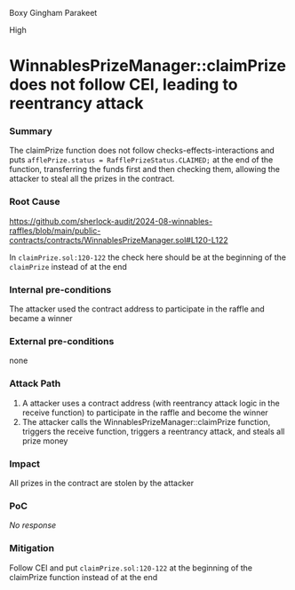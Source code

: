 Boxy Gingham Parakeet

High

# WinnablesPrizeManager::claimPrize does not follow CEI, leading to reentrancy attack

### Summary

The claimPrize function does not follow checks-effects-interactions and puts `afflePrize.status = RafflePrizeStatus.CLAIMED;` at the end of the function, transferring the funds first and then checking them, allowing the attacker to steal all the prizes in the contract.

### Root Cause

https://github.com/sherlock-audit/2024-08-winnables-raffles/blob/main/public-contracts/contracts/WinnablesPrizeManager.sol#L120-L122

In `claimPrize.sol:120-122` the check here should be at the beginning of the `claimPrize`  instead of at the end

### Internal pre-conditions

The attacker used the contract address to participate in the raffle and became a winner

### External pre-conditions

none

### Attack Path

1. A attacker uses a contract address (with reentrancy attack logic in the receive function) to participate in the raffle and become the winner
2. The attacker calls the WinnablesPrizeManager::claimPrize function, triggers the receive function, triggers a reentrancy attack, and steals all prize money

### Impact

All prizes in the contract are stolen by the attacker

### PoC

_No response_

### Mitigation

Follow CEI and put `claimPrize.sol:120-122` at the beginning of the claimPrize function instead of at the end